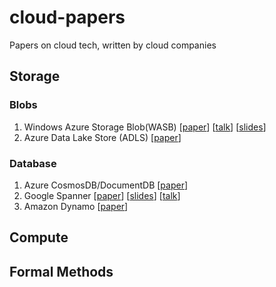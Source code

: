 # cloud-papers
Papers on cloud tech, written by cloud companies

## Storage

### Blobs

1. Windows Azure Storage Blob(WASB) [[paper](http://sigops.org/sosp/sosp11/current/2011-Cascais/printable/11-calder.pdf)] [[talk](https://www.youtube.com/watch?v=QnYdbQO0yj4)] [[slides](http://sigops.org/sosp/sosp11/current/2011-Cascais/11-calder.pptx)]
2. Azure Data Lake Store (ADLS) [[paper](http://dl.acm.org/ft_gateway.cfm?id=3056100&type=pdf)]


### Database

1. Azure CosmosDB/DocumentDB [[paper](http://www.vldb.org/pvldb/vol8/p1668-shukla.pdf)]
2. Google Spanner [[paper](https://www.usenix.org/system/files/conference/osdi12/osdi12-final-16.pdf)] [[slides](https://www.usenix.org/sites/default/files/conference/protected-files/corbett_osdi12_slides.pptx)] [[talk](https://www.usenix.org/conference/osdi12/technical-sessions/presentation/corbett)]
3. Amazon Dynamo [[paper](http://www.allthingsdistributed.com/files/amazon-dynamo-sosp2007.pdf)]


## Compute


## Formal Methods


